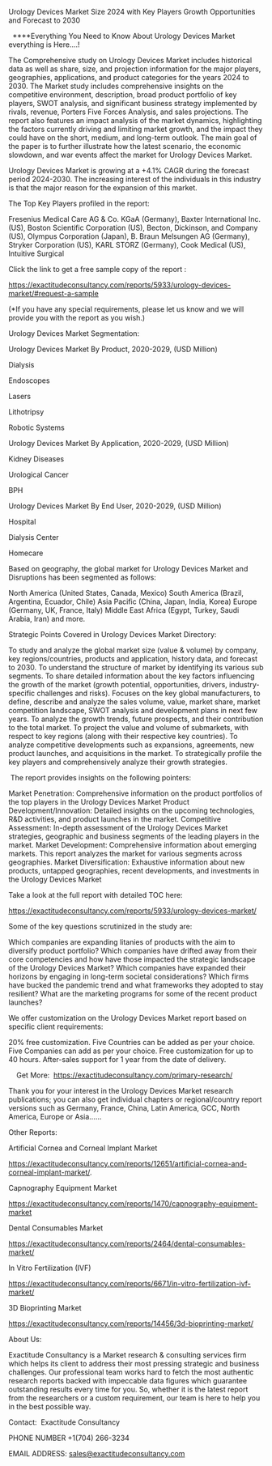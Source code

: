 Urology Devices Market Size 2024 with Key Players Growth Opportunities and Forecast to 2030

  ****Everything You Need to Know About Urology Devices Market everything is Here....!

The Comprehensive study on Urology Devices Market includes historical data as well as share, size, and projection information for the major players, geographies, applications, and product categories for the years 2024 to 2030. The Market study includes comprehensive insights on the competitive environment, description, broad product portfolio of key players, SWOT analysis, and significant business strategy implemented by rivals, revenue, Porters Five Forces Analysis, and sales projections. The report also features an impact analysis of the market dynamics, highlighting the factors currently driving and limiting market growth, and the impact they could have on the short, medium, and long-term outlook. The main goal of the paper is to further illustrate how the latest scenario, the economic slowdown, and war events affect the market for Urology Devices Market.

Urology Devices Market is growing at a +4.1% CAGR during the forecast period 2024-2030. The increasing interest of the individuals in this industry is that the major reason for the expansion of this market.

The Top Key Players profiled in the report: 

Fresenius Medical Care AG & Co. KGaA (Germany), Baxter International Inc. (US), Boston Scientific Corporation (US), Becton, Dickinson, and Company (US), Olympus Corporation (Japan), B. Braun Melsungen AG (Germany), Stryker Corporation (US), KARL STORZ (Germany), Cook Medical (US), Intuitive Surgical

Click the link to get a free sample copy of the report :

https://exactitudeconsultancy.com/reports/5933/urology-devices-market/#request-a-sample

(*If you have any special requirements, please let us know and we will provide you with the report as you wish.)

Urology Devices Market Segmentation:

Urology Devices Market By Product, 2020-2029, (USD Million)

Dialysis

Endoscopes

Lasers

Lithotripsy

Robotic Systems

Urology Devices Market By Application, 2020-2029, (USD Million)

Kidney Diseases

Urological Cancer

BPH

Urology Devices Market By End User, 2020-2029, (USD Million)

Hospital

Dialysis Center

Homecare

Based on geography, the global market for Urology Devices Market and Disruptions has been segmented as follows:

North America (United States, Canada, Mexico)
South America (Brazil, Argentina, Ecuador, Chile)
Asia Pacific (China, Japan, India, Korea)
Europe (Germany, UK, France, Italy)
Middle East Africa (Egypt, Turkey, Saudi Arabia, Iran) and more.

Strategic Points Covered in Urology Devices Market Directory:

To study and analyze the global market size (value & volume) by company, key regions/countries, products and application, history data, and forecast to 2030.
To understand the structure of market by identifying its various sub segments.
To share detailed information about the key factors influencing the growth of the market (growth potential, opportunities, drivers, industry-specific challenges and risks).
Focuses on the key global manufacturers, to define, describe and analyze the sales volume, value, market share, market competition landscape, SWOT analysis and development plans in next few years.
To analyze the growth trends, future prospects, and their contribution to the total market.
To project the value and volume of submarkets, with respect to key regions (along with their respective key countries).
To analyze competitive developments such as expansions, agreements, new product launches, and acquisitions in the market.
To strategically profile the key players and comprehensively analyze their growth strategies.

 The report provides insights on the following pointers:

Market Penetration: Comprehensive information on the product portfolios of the top players in the Urology Devices Market
Product Development/Innovation: Detailed insights on the upcoming technologies, R&D activities, and product launches in the market.
Competitive Assessment: In-depth assessment of the Urology Devices Market strategies, geographic and business segments of the leading players in the market.
Market Development: Comprehensive information about emerging markets. This report analyzes the market for various segments across geographies.
Market Diversification: Exhaustive information about new products, untapped geographies, recent developments, and investments in the Urology Devices Market

Take a look at the full report with detailed TOC here:

https://exactitudeconsultancy.com/reports/5933/urology-devices-market/

Some of the key questions scrutinized in the study are:

Which companies are expanding litanies of products with the aim to diversify product portfolio?
Which companies have drifted away from their core competencies and how have those impacted the strategic landscape of the Urology Devices Market?
Which companies have expanded their horizons by engaging in long-term societal considerations?
Which firms have bucked the pandemic trend and what frameworks they adopted to stay resilient?
What are the marketing programs for some of the recent product launches?

We offer customization on the Urology Devices Market report based on specific client requirements:

20% free customization.
Five Countries can be added as per your choice.
Five Companies can add as per your choice.
Free customization for up to 40 hours.
After-sales support for 1 year from the date of delivery.

    Get More:  https://exactitudeconsultancy.com/primary-research/

Thank you for your interest in the Urology Devices Market research publications; you can also get individual chapters or regional/country report versions such as Germany, France, China, Latin America, GCC, North America, Europe or Asia……

Other Reports:

Artificial Cornea and Corneal Implant Market

https://exactitudeconsultancy.com/reports/12651/artificial-cornea-and-corneal-implant-market/.

Capnography Equipment Market

https://exactitudeconsultancy.com/reports/1470/capnography-equipment-market

Dental Consumables Market

https://exactitudeconsultancy.com/reports/2464/dental-consumables-market/

In Vitro Fertilization (IVF)

https://exactitudeconsultancy.com/reports/6671/in-vitro-fertilization-ivf-market/

3D Bioprinting Market

https://exactitudeconsultancy.com/reports/14456/3d-bioprinting-market/

About Us:

Exactitude Consultancy is a Market research & consulting services firm which helps its client to address their most pressing strategic and business challenges. Our professional team works hard to fetch the most authentic research reports backed with impeccable data figures which guarantee outstanding results every time for you. So, whether it is the latest report from the researchers or a custom requirement, our team is here to help you in the best possible way.

Contact:  Exactitude Consultancy

PHONE NUMBER +1(704) 266-3234

EMAIL ADDRESS: sales@exactitudeconsultancy.com
